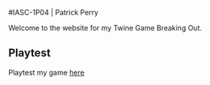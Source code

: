 #IASC-1P04 | Patrick Perry

Welcome to the website for my Twine Game Breaking Out. 

## Playtest

Playtest my game [here]()
